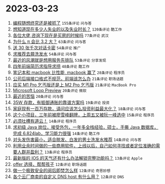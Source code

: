 # 2023-03-23

1. [编程随想终究还是被抓了](https://www.v2ex.com/t/926477) `155条评论` `问与答`
1. [想知道现在多少人失业的以及失业时长？](https://www.v2ex.com/t/926412) `120条评论` `酷工作`
1. [各位大佬,咨询下现在是买房的时候吗](https://www.v2ex.com/t/926397) `77条评论` `武汉`
1. [为什么 π 会比 3.2 大？](https://www.v2ex.com/t/926432) `63条评论` `问与答`
1. [送 30 张千次对话卡密](https://www.v2ex.com/t/926423) `54条评论` `推广`
1. [求推荐去屑洗发水](https://www.v2ex.com/t/926425) `54条评论` `问与答`
1. [最近的风潮就是想用服务先排队](https://www.v2ex.com/t/926430) `53条评论` `分享发现`
1. [四年前端简历求指导求捞](https://www.v2ex.com/t/926406) `48条评论` `酷工作`
1. [笔记本和 macbook 比性能, macbook 赢了](https://www.v2ex.com/t/926447) `28条评论` `程序员`
1. [公司后端接口格式不规范，前端该怎么办](https://www.v2ex.com/t/926469) `21条评论` `职场话题`
1. [应买 M1 Pro 乞丐版还是上 M2 Pro 乞丐版](https://www.v2ex.com/t/926422) `21条评论` `MacBook Pro`
1. [Microsoft Loop Preview](https://www.v2ex.com/t/926444) `20条评论` `微软`
1. [最近的苦恼](https://www.v2ex.com/t/926438) `20条评论` `问与答`
1. [35W 存款，有抵御通胀的靠谱方案吗](https://www.v2ex.com/t/926437) `19条评论` `投资`
1. [家庭现有一百万存款，请问应该怎么投资利益最大化？](https://www.v2ex.com/t/926512) `18条评论` `问与答`
1. [这个小项目，三年前被廖雪峰翻牌，上周五又被阮一峰选中](https://www.v2ex.com/t/926402) `15条评论` `程序员`
1. [必须吐槽有道云！](https://www.v2ex.com/t/926518) `14条评论` `程序员`
1. [求初级 Java 岗位，接受外包，一年多全栈经验，硕士，手撕 Java 数据库，完成 6.824lab，学习能力很强](https://www.v2ex.com/t/926454) `14条评论` `酷工作`
1. [对头发伤害最小，适合脱发、白发的男士洗发水推荐](https://www.v2ex.com/t/926408) `14条评论` `问与答`
1. [利用业余时间做的一些商用软件，上线以后，自己如何寻找或者定位准确的需要人群并盈利？](https://www.v2ex.com/t/926486) `13条评论` `程序员`
1. [最新版的 IOS 的天气还有什么办法解锁完整功能吗？](https://www.v2ex.com/t/926433) `13条评论` `Apple`
1. [offer 选择，帮帮孩子](https://www.v2ex.com/t/926494) `12条评论` `职场话题`
1. [做一个极致安全的阅后即焚怎么样](https://www.v2ex.com/t/926488) `12条评论` `奇思妙想`
1. [各个云厂商卖的自定义 DNS host 有什么用？](https://www.v2ex.com/t/926450) `12条评论` `DNS`

